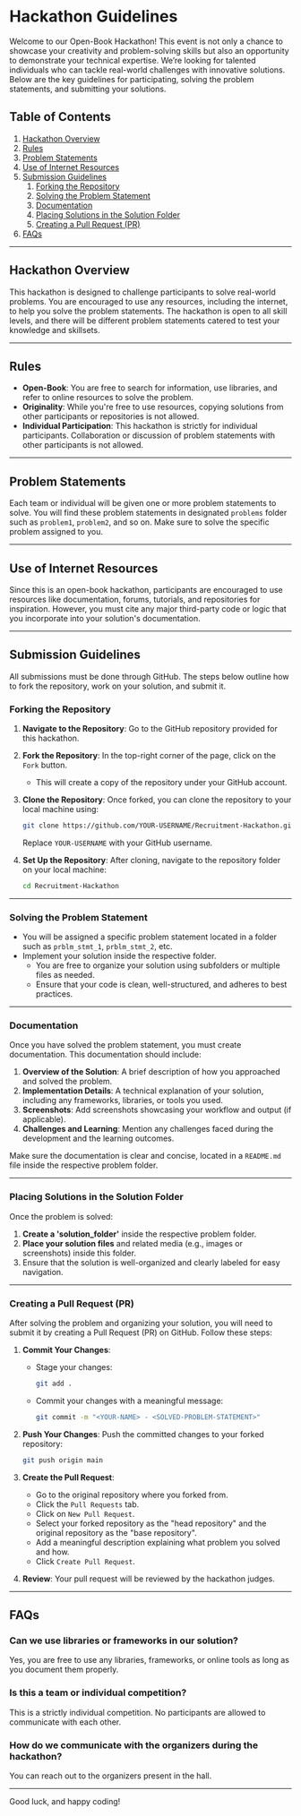 # Hackathon Guidelines

Welcome to our Open-Book Hackathon! This event is not only a chance to showcase your creativity and problem-solving skills but also an opportunity to demonstrate your technical expertise. We’re looking for talented individuals who can tackle real-world challenges with innovative solutions. Below are the key guidelines for participating, solving the problem statements, and submitting your solutions.

## Table of Contents
1. [Hackathon Overview](#hackathon-overview)
2. [Rules](#rules)
3. [Problem Statements](#problem-statements)
4. [Use of Internet Resources](#use-of-internet-resources)
5. [Submission Guidelines](#submission-guidelines)
    1. [Forking the Repository](#forking-the-repository)
    2. [Solving the Problem Statement](#solving-the-problem-statement)
    3. [Documentation](#documentation)
    4. [Placing Solutions in the Solution Folder](#placing-solutions-in-the-solution-folder)
    5. [Creating a Pull Request (PR)](#creating-a-pull-request-pr)
6. [FAQs](#faqs)

---

## Hackathon Overview

This hackathon is designed to challenge participants to solve real-world problems. You are encouraged to use any resources, including the internet, to help you solve the problem statements. The hackathon is open to all skill levels, and there will be different problem statements catered to test your knowledge and skillsets.

---
## Rules

- **Open-Book**: You are free to search for information, use libraries, and refer to online resources to solve the problem.
- **Originality**: While you're free to use resources, copying solutions from other participants or repositories is not allowed.
- **Individual Participation**: This hackathon is strictly for individual participants. Collaboration or discussion of problem statements with other participants is not allowed.

---

## Problem Statements

Each team or individual will be given one or more problem statements to solve. You will find these problem statements in designated `problems` folder such as `problem1`, `problem2`, and so on. Make sure to solve the specific problem assigned to you.

---

## Use of Internet Resources

Since this is an open-book hackathon, participants are encouraged to use resources like documentation, forums, tutorials, and repositories for inspiration. However, you must cite any major third-party code or logic that you incorporate into your solution's documentation.

---

## Submission Guidelines

All submissions must be done through GitHub. The steps below outline how to fork the repository, work on your solution, and submit it.

### Forking the Repository

1. **Navigate to the Repository**: Go to the GitHub repository provided for this hackathon.
2. **Fork the Repository**: In the top-right corner of the page, click on the `Fork` button.
    - This will create a copy of the repository under your GitHub account.
3. **Clone the Repository**: Once forked, you can clone the repository to your local machine using:
   ```bash
   git clone https://github.com/YOUR-USERNAME/Recruitment-Hackathon.git
   ```
   Replace `YOUR-USERNAME` with your GitHub username.

4. **Set Up the Repository**: After cloning, navigate to the repository folder on your local machine:
   ```bash
   cd Recruitment-Hackathon
   ```

---

### Solving the Problem Statement

- You will be assigned a specific problem statement located in a folder such as `prblm_stmt_1`, `prblm_stmt_2`, etc.
- Implement your solution inside the respective folder.
    - You are free to organize your solution using subfolders or multiple files as needed.
    - Ensure that your code is clean, well-structured, and adheres to best practices.

---

### Documentation

Once you have solved the problem statement, you must create documentation. This documentation should include:

1. **Overview of the Solution**: A brief description of how you approached and solved the problem.
2. **Implementation Details**: A technical explanation of your solution, including any frameworks, libraries, or tools you used.
3. **Screenshots**: Add screenshots showcasing your workflow and output (if applicable).
4. **Challenges and Learning**: Mention any challenges faced during the development and the learning outcomes.

Make sure the documentation is clear and concise, located in a `README.md` file inside the respective problem folder.

---

### Placing Solutions in the Solution Folder

Once the problem is solved:

1. **Create a 'solution_folder'** inside the respective problem folder.
2. **Place your solution files** and related media (e.g., images or screenshots) inside this folder.
3. Ensure that the solution is well-organized and clearly labeled for easy navigation.

---

### Creating a Pull Request (PR)

After solving the problem and organizing your solution, you will need to submit it by creating a Pull Request (PR) on GitHub. Follow these steps:

1. **Commit Your Changes**:
   - Stage your changes:
     ```bash
     git add .
     ```
   - Commit your changes with a meaningful message:
     ```bash
     git commit -m "<YOUR-NAME> - <SOLVED-PROBLEM-STATEMENT>"
     ```

2. **Push Your Changes**: Push the committed changes to your forked repository:
   ```bash
   git push origin main
   ```

3. **Create the Pull Request**:
    - Go to the original repository where you forked from.
    - Click the `Pull Requests` tab.
    - Click on `New Pull Request`.
    - Select your forked repository as the "head repository" and the original repository as the "base repository".
    - Add a meaningful description explaining what problem you solved and how.
    - Click `Create Pull Request`.

4. **Review**: Your pull request will be reviewed by the hackathon judges.

---

## FAQs

### Can we use libraries or frameworks in our solution?
Yes, you are free to use any libraries, frameworks, or online tools as long as you document them properly.

### Is this a team or individual competition?
This is a strictly individual competition. No participants are allowed to communicate with each other.

### How do we communicate with the organizers during the hackathon?
You can reach out to the organizers present in the hall.

---

Good luck, and happy coding!
